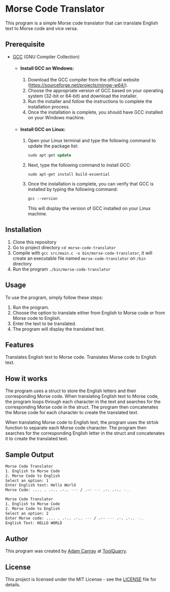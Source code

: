 # Morse Code Translator

This program is a simple Morse code translator that can translate English text to Morse code and vice versa.

## Prerequisite

- [GCC](https://gcc.gnu.org/) (GNU Compiler Collection)

  - #### Install GCC on Windows:

    1. Download the GCC compiler from the official website (https://sourceforge.net/projects/mingw-w64/).
    2. Choose the appropriate version of GCC based on your operating system (32-bit or 64-bit) and download the installer.
    3. Run the installer and follow the instructions to complete the installation process.
    4. Once the installation is complete, you should have GCC installed on your Windows machine.

  - #### Install GCC on Linux:

    1. Open your Linux terminal and type the following command to update the package list:

       ```sql
       sudo apt-get update
       ```

    2. Next, type the following command to install GCC:

       ```arduino
       sudo apt-get install build-essential
       ```

    3. Once the installation is complete, you can verify that GCC is installed by typing the following command:

       ```css
       gcc --version
       ```

       This will display the version of GCC installed on your Linux machine.

## Installation

1. Clone this repository
2. Go to project directory `cd morse-code-translator`
3. Compile with `gcc src/main.c -o bin/morse-code-translator`, it will create an executable file named `morse-code-translator` on `/bin` directory
4. Run the program `./bin/morse-code-translator`

## Usage

To use the program, simply follow these steps:

1. Run the program.
2. Choose the option to translate either from English to Morse code or from Morse code to English.
3. Enter the text to be translated.
4. The program will display the translated text.

## Features

Translates English text to Morse code.
Translates Morse code to English text.

## How it works

The program uses a struct to store the English letters and their corresponding Morse code. When translating English text to Morse code, the program loops through each character in the text and searches for the corresponding Morse code in the struct. The program then concatenates the Morse code for each character to create the translated text.

When translating Morse code to English text, the program uses the strtok function to separate each Morse code character. The program then searches for the corresponding English letter in the struct and concatenates it to create the translated text.

## Sample Output

```bash
Morse Code Translator
1. English to Morse Code
2. Morse Code to English
Select an option: 1
Enter English text: Hello World
Morse Code: .... . .-.. .-.. --- / .-- --- .-. .-.. -..
```

```bash
Morse Code Translator
1. English to Morse Code
2. Morse Code to English
Select an option: 2
Enter Morse code: .... . .-.. .-.. --- / .-- --- .-. .-.. -..
English Text: HELLO WORLD

```

## Author

This program was created by [Adam Canray](https://github.com/adamcanray) at [ToolQuarry](https://github.com/toolquarry).

## License

This project is licensed under the MIT License - see the [LICENSE](LICENSE) file for details.
